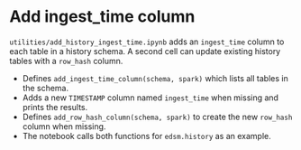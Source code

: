 # Add ingest_time column

`utilities/add_history_ingest_time.ipynb` adds an `ingest_time` column to each table in a history schema. A second cell can update existing history tables with a `row_hash` column.

- Defines `add_ingest_time_column(schema, spark)` which lists all tables in the schema.
- Adds a new `TIMESTAMP` column named `ingest_time` when missing and prints the results.
- Defines `add_row_hash_column(schema, spark)` to create the new `row_hash` column when missing.
- The notebook calls both functions for `edsm.history` as an example.
